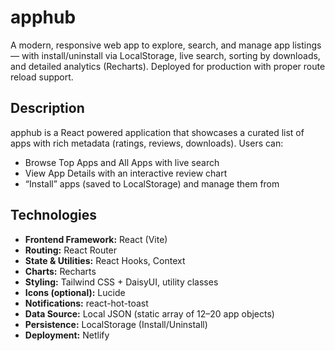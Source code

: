 # apphub

A modern, responsive web app to explore, search, and manage app listings — with install/uninstall via LocalStorage, live search, sorting by downloads, and detailed analytics (Recharts). Deployed for production with proper route reload support.

## Description
apphub is a React powered application that showcases a curated list of apps with rich metadata (ratings, reviews, downloads). Users can:
- Browse Top Apps and All Apps with live search
- View App Details with an interactive review chart
- “Install” apps (saved to LocalStorage) and manage them from 

## Technologies
- **Frontend Framework:** React (Vite)
- **Routing:** React Router
- **State & Utilities:** React Hooks, Context 
- **Charts:** Recharts
- **Styling:**  Tailwind CSS + DaisyUI, utility classes
- **Icons (optional):** Lucide
- **Notifications:** react-hot-toast 
- **Data Source:** Local JSON (static array of 12–20 app objects)
- **Persistence:** LocalStorage (Install/Uninstall)
- **Deployment:**  Netlify 

